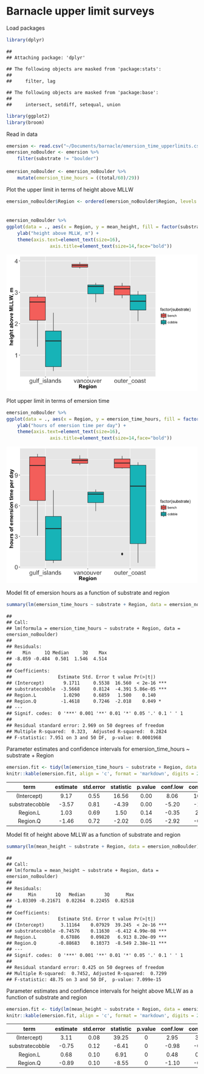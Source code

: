 # Barnacle upper limit surveys


Load packages

```r
library(dplyr)
```

```
## 
## Attaching package: 'dplyr'
```

```
## The following objects are masked from 'package:stats':
## 
##     filter, lag
```

```
## The following objects are masked from 'package:base':
## 
##     intersect, setdiff, setequal, union
```

```r
library(ggplot2)
library(broom)
```


Read in data

```r
emersion <- read.csv("~/Documents/barnacle/emersion_time_upperlimits.csv")
emersion_noBoulder <- emersion %>% 
	filter(substrate != "boulder")

emersion_noBoulder <- emersion_noBoulder %>% 
	mutate(emersion_time_hours = ((total/60)/29))
```


Plot the upper limit in terms of height above MLLW

```r
emersion_noBoulder$Region <- ordered(emersion_noBoulder$Region, levels = c("gulf_islands", "vancouver", "outer_coast"))


emersion_noBoulder %>% 
ggplot(data = ., aes(x = Region, y = mean_height, fill = factor(substrate))) + geom_boxplot() + 
	ylab("height above MLLW, m") +
	theme(axis.text=element_text(size=16),
				axis.title=element_text(size=14,face="bold"))
```

![](03_analysis_figures_files/figure-html/unnamed-chunk-3-1.png)<!-- -->

Plot upper limit in terms of emersion time

```r
emersion_noBoulder %>% 
ggplot(data = ., aes(x = Region, y = emersion_time_hours, fill = factor(substrate))) + geom_boxplot() + 
	ylab("hours of emersion time per day") +
	theme(axis.text=element_text(size=16),
				axis.title=element_text(size=14,face="bold"))
```

![](03_analysis_figures_files/figure-html/unnamed-chunk-4-1.png)<!-- -->

Model fit of emersion hours as a function of substrate and region

```r
summary(lm(emersion_time_hours ~ substrate + Region, data = emersion_noBoulder))
```

```
## 
## Call:
## lm(formula = emersion_time_hours ~ substrate + Region, data = emersion_noBoulder)
## 
## Residuals:
##    Min     1Q Median     3Q    Max 
## -8.059 -0.484  0.501  1.546  4.514 
## 
## Coefficients:
##                 Estimate Std. Error t value Pr(>|t|)    
## (Intercept)       9.1711     0.5538  16.560  < 2e-16 ***
## substratecobble  -3.5668     0.8124  -4.391 5.86e-05 ***
## Region.L          1.0290     0.6859   1.500    0.140    
## Region.Q         -1.4618     0.7246  -2.018    0.049 *  
## ---
## Signif. codes:  0 '***' 0.001 '**' 0.01 '*' 0.05 '.' 0.1 ' ' 1
## 
## Residual standard error: 2.969 on 50 degrees of freedom
## Multiple R-squared:  0.323,	Adjusted R-squared:  0.2824 
## F-statistic: 7.951 on 3 and 50 DF,  p-value: 0.0001968
```

Parameter estimates and confidence intervals for emersion_time_hours ~ substrate + Region

```r
emersion.fit <- tidy(lm(emersion_time_hours ~ substrate + Region, data = emersion_noBoulder), conf.int = TRUE)
knitr::kable(emersion.fit, align = 'c', format = 'markdown', digits = 2)
```



|      term       | estimate | std.error | statistic | p.value | conf.low | conf.high |
|:---------------:|:--------:|:---------:|:---------:|:-------:|:--------:|:---------:|
|   (Intercept)   |   9.17   |   0.55    |   16.56   |  0.00   |   8.06   |   10.28   |
| substratecobble |  -3.57   |   0.81    |   -4.39   |  0.00   |  -5.20   |   -1.94   |
|    Region.L     |   1.03   |   0.69    |   1.50    |  0.14   |  -0.35   |   2.41    |
|    Region.Q     |  -1.46   |   0.72    |   -2.02   |  0.05   |  -2.92   |   -0.01   |

Model fit of height above MLLW as a function of substrate and region

```r
summary(lm(mean_height ~ substrate + Region, data = emersion_noBoulder))
```

```
## 
## Call:
## lm(formula = mean_height ~ substrate + Region, data = emersion_noBoulder)
## 
## Residuals:
##      Min       1Q   Median       3Q      Max 
## -1.03309 -0.21671  0.02264  0.22455  0.82518 
## 
## Coefficients:
##                 Estimate Std. Error t value Pr(>|t|)    
## (Intercept)      3.11164    0.07929  39.245  < 2e-16 ***
## substratecobble -0.74576    0.11630  -6.412 4.99e-08 ***
## Region.L         0.67886    0.09820   6.913 8.20e-09 ***
## Region.Q        -0.88683    0.10373  -8.549 2.38e-11 ***
## ---
## Signif. codes:  0 '***' 0.001 '**' 0.01 '*' 0.05 '.' 0.1 ' ' 1
## 
## Residual standard error: 0.425 on 50 degrees of freedom
## Multiple R-squared:  0.7452,	Adjusted R-squared:  0.7299 
## F-statistic: 48.75 on 3 and 50 DF,  p-value: 7.099e-15
```

Parameter estimates and confidence intervals for height above MLLW as a function of substrate and region

```r
emersion.fit <- tidy(lm(mean_height ~ substrate + Region, data = emersion_noBoulder), conf.int = TRUE)
knitr::kable(emersion.fit, align = 'c', format = 'markdown', digits = 2)
```



|      term       | estimate | std.error | statistic | p.value | conf.low | conf.high |
|:---------------:|:--------:|:---------:|:---------:|:-------:|:--------:|:---------:|
|   (Intercept)   |   3.11   |   0.08    |   39.25   |    0    |   2.95   |   3.27    |
| substratecobble |  -0.75   |   0.12    |   -6.41   |    0    |  -0.98   |   -0.51   |
|    Region.L     |   0.68   |   0.10    |   6.91    |    0    |   0.48   |   0.88    |
|    Region.Q     |  -0.89   |   0.10    |   -8.55   |    0    |  -1.10   |   -0.68   |

